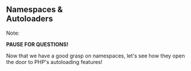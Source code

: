 ## Namespaces &<br>Autoloaders

Note:

**PAUSE FOR QUESTIONS!**

Now that we have a good grasp on namespaces, let's see how they open the door to PHP's autoloading features!
